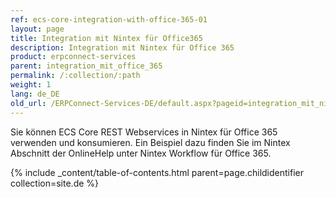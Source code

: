 ```yaml
---
ref: ecs-core-integration-with-office-365-01
layout: page
title: Integration mit Nintex für Office365
description: Integration mit Nintex für Office 365
product: erpconnect-services
parent: integration_mit_office_365
permalink: /:collection/:path
weight: 1
lang: de_DE
old_url: /ERPConnect-Services-DE/default.aspx?pageid=integration_mit_nintex_for_office365
---
```


Sie können ECS Core REST Webservices in Nintex für Office 365 verwenden und konsumieren. Ein Beispiel dazu finden Sie im Nintex Abschnitt der OnlineHelp unter Nintex Workflow für Office 365. 

{% include _content/table-of-contents.html parent=page.childidentifier collection=site.de %}